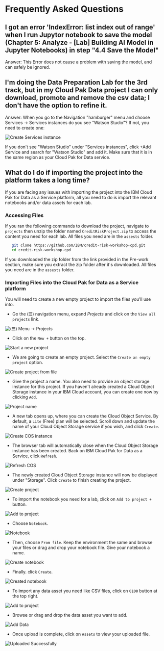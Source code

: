 # Frequently Asked Questions 

## I got an error 'IndexError: list index out of range' when I run Jupytor notebook to save the model (Chapter 5: Analyze - [Lab] Building AI Model in Jupyter Notebooks) in step  "4.4 Save the Model"

Answer: This Error does not cause a problem with saving the model, and can safely be ignored.

## I'm doing the Data Preparation Lab for the 3rd track, but in my Cloud Pak Data project I can only download, promote and remove the csv data; I don't have the option to refine it.

Answer: When you go to the Navigation "hamburger" menu and choose Services -> Services instances do you see "Watson Studio"? If not, you need to create one:

![Create Services instance](../.gitbook/assets/images/faq/faq-service-instance-create.png)

If you don't see "Watson Studio" under "Services instances", click +Add Service and search for "Watson Studio" and add it. Make sure that it is in the same region as your Cloud Pak for Data service.

## What do I do if importing the project into the platform takes a long time?

If you are facing any issues with importing the project into the IBM Cloud Pak for Data as a Service platform, all you need to do is import the relevant notebooks and/or data assets for each lab.

### Accessing Files

If you ran the following commands to download the project, navigate to `projects` then unzip the folder named `CreditRiskProject.zip` to access the content you need for each lab. All files you need are in the `assests` folder.

```bash
   git clone https://github.com/IBM/credit-risk-workshop-cpd.git
   cd credit-risk-workshop-cpd
   ```
If you downloaded the zip folder from the link provided in the Pre-work section, make sure you extract the zip folder after it's downloaded. All files you need are in the `assests` folder.

### Importing Files into the Cloud Pak for Data as a Service platform

You will need to create a new empty project to import the files you'll use into.

* Go the (☰) navigation menu, expand *Projects* and click on the `View all projects` link.

![(☰) Menu -> Projects](../.gitbook/assets/images/navigation/menu-projects.png)

* Click on the `New +` button on the top.

![Start a new project](../.gitbook/assets/images/prework/new-project.png)

* We are going to create an empty project. Select the `Create an empty project` option.

![Create project from file](../.gitbook/assets/images/faq/new-empty-project.png)

* Give the project a name. You also need to provide an object storage instance for this project. If you haven't already created a Cloud Object Storage instance in your IBM Cloud account, you can create one now by clicking `Add`.

![Project name](../.gitbook/assets/images/faq/project-name.png)

* A new tab opens up, where you can create the Cloud Object Service. By default, a `Lite` (Free) plan will be selected. Scroll down and update the name of your Cloud Object Storage service if you wish, and click `Create`.

![Create COS instance](../.gitbook/assets/images/prework/create-cos-instance.png)

* The browser tab will automatically close when the Cloud Object Storage instance has been created. Back on IBM Cloud Pak for Data as a Service, click `Refresh`.

![Refresh COS](../.gitbook/assets/images/faq/refresh-cos.png)

* The newly created Cloud Object Storage instance will now be displayed under "Storage". Click `Create` to finish creating the project.

![Create project](../.gitbook/assets/images/faq/create-project.png)

* To import the notebook you need for a lab, click on `Add to project +` button.

![Add to project](../.gitbook/assets/images/faq/add-to-project.png)

* Choose `Notebook`.

![Notebook](../.gitbook/assets/images/faq/notebook.png)

* Then, choose `From file`. Keep the environment the same and browse your files or drag and drop your notebook file. Give your notebook a name.

![Create notebook](../.gitbook/assets/images/faq/create-notebook.png)

* Finally. click `Create`.

![Created notebook](../.gitbook/assets/images/faq/created-notebook.png)

* To import any data asset you need like CSV files, click on `0100` button at the top right.

![Add to project](../.gitbook/assets/images/faq/add-data-to-project.png)

* Browse or drag and drop the data asset you want to add. 

![Add Data](../.gitbook/assets/images/faq/browse-drag-data.png)

* Once upload is complete, click on `Assets` to view your uploaded file.

![Uploaded Successfully](../.gitbook/assets/images/faq/uploaded-data.png)




